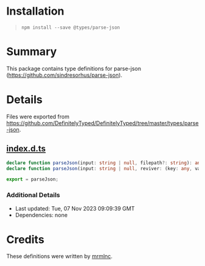 # Installation
>
> `npm install --save @types/parse-json`

# Summary

This package contains type definitions for parse-json (<https://github.com/sindresorhus/parse-json>).

# Details

Files were exported from <https://github.com/DefinitelyTyped/DefinitelyTyped/tree/master/types/parse-json>.

## [index.d.ts](https://github.com/DefinitelyTyped/DefinitelyTyped/tree/master/types/parse-json/index.d.ts)

````ts
declare function parseJson(input: string | null, filepath?: string): any;
declare function parseJson(input: string | null, reviver: (key: any, value: any) => any, filepath?: string): any;

export = parseJson;

````

### Additional Details

* Last updated: Tue, 07 Nov 2023 09:09:39 GMT
* Dependencies: none

# Credits

These definitions were written by [mrmlnc](https://github.com/mrmlnc).
